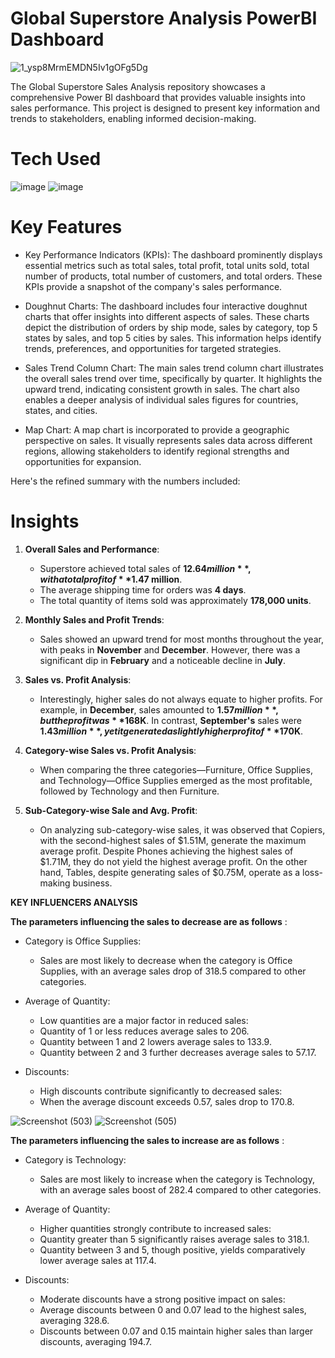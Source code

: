 # Global Superstore Analysis PowerBI Dashboard


![1_ysp8MrmEMDN5Iv1gOFg5Dg](https://github.com/user-attachments/assets/2cd14339-e33a-428b-b077-9c3484def575)



The Global Superstore Sales Analysis repository showcases a comprehensive Power BI dashboard that provides valuable insights into sales performance.
This project is designed to present key information and trends to stakeholders, enabling informed decision-making.


# Tech Used 

![image](https://github.com/user-attachments/assets/fb569ce3-ea19-4455-9bf4-1eff864fba39)              ![image](https://github.com/user-attachments/assets/fabf5e01-b3cd-466d-b5dd-8a779d6d46e1)



# Key Features

* Key Performance Indicators (KPIs):
The dashboard prominently displays essential metrics such as total sales, total profit, total units sold, total number of products, total number of customers, and total orders. These KPIs provide a snapshot of the company's sales performance.

* Doughnut Charts:
The dashboard includes four interactive doughnut charts that offer insights into different aspects of sales. These charts depict the distribution of orders by ship mode, sales by category, top 5 states by sales, and top 5 cities by sales. This information helps identify trends, preferences, and opportunities for targeted strategies.

* Sales Trend Column Chart:
The main sales trend column chart illustrates the overall sales trend over time, specifically by quarter. It highlights the upward trend, indicating consistent growth in sales. The chart also enables a deeper analysis of individual sales figures for countries, states, and cities.

* Map Chart:
A map chart is incorporated to provide a geographic perspective on sales. It visually represents sales data across different regions, allowing stakeholders to identify regional strengths and opportunities for expansion.

Here's the refined summary with the numbers included:



# Insights

1. **Overall Sales and Performance**:
   - Superstore achieved total sales of **$12.64 million**, with a total profit of **$1.47 million**.
   - The average shipping time for orders was **4 days**.
   - The total quantity of items sold was approximately **178,000 units**.

2. **Monthly Sales and Profit Trends**:
   - Sales showed an upward trend for most months throughout the year, with peaks in **November** and **December**. However, there was a significant dip in **February** and a noticeable decline in **July**.

3. **Sales vs. Profit Analysis**:
   - Interestingly, higher sales do not always equate to higher profits. For example, in **December**, sales amounted to **$1.57 million**, but the profit was **$168K**. In contrast, **September's** sales were **$1.43 million**, yet it generated a slightly higher profit of **$170K**.

4. **Category-wise Sales vs. Profit Analysis**:
   - When comparing the three categories—Furniture, Office Supplies, and Technology—Office Supplies emerged as the most profitable, followed by Technology and then 
     Furniture.

5. **Sub-Category-wise Sale and Avg. Profit**:
   - On analyzing sub-category-wise sales, it was observed that Copiers, with the second-highest sales of $1.51M, generate the maximum average profit. Despite 
     Phones achieving the highest sales of $1.71M, they do not yield the highest average profit. On the other hand, Tables, despite generating sales of $0.75M, 
     operate as a loss-making business. 

 **KEY INFLUENCERS ANALYSIS**

**The parameters influencing the sales to decrease are as follows** :  

* Category is Office Supplies:
  - Sales are most likely to decrease when the category is Office Supplies, with an average sales drop of 318.5 compared to
    other categories.

* Average of Quantity:
   * Low quantities are a major factor in reduced sales:
   - Quantity of 1 or less reduces average sales to 206.
   - Quantity between 1 and 2 lowers average sales to 133.9.
   - Quantity between 2 and 3 further decreases average sales to 57.17.

* Discounts:
   - High discounts contribute significantly to decreased sales:
   - When the average discount exceeds 0.57, sales drop to 170.8.

![Screenshot (503)](https://github.com/user-attachments/assets/15a2ed9f-c432-4834-a584-d30e7c33dd15) ![Screenshot (505)](https://github.com/user-attachments/assets/414317c0-73a4-435a-bfdc-f5faac0b06f9)

**The parameters influencing the sales to increase are as follows** :
  
* Category is Technology:
   - Sales are most likely to increase when the category is Technology, with an average sales boost of 282.4 compared to other categories.

* Average of Quantity:
   * Higher quantities strongly contribute to increased sales:
   - Quantity greater than 5 significantly raises average sales to 318.1.
   - Quantity between 3 and 5, though positive, yields comparatively lower average sales at 117.4.


* Discounts:
   * Moderate discounts have a strong positive impact on sales:
   - Average discounts between 0 and 0.07 lead to the highest sales, averaging 328.6.
   - Discounts between 0.07 and 0.15 maintain higher sales than larger discounts, averaging 194.7.



